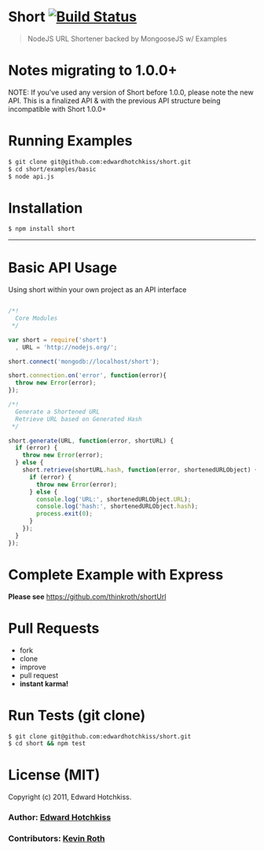 
# Short [![Build Status](https://secure.travis-ci.org/edwardhotchkiss/short.png)](http://travis-ci.org/edwardhotchkiss/short)

> NodeJS URL Shortener backed by MongooseJS w/ Examples

Notes migrating to 1.0.0+
===============

  NOTE: If you've used any version of Short before 1.0.0, please note the new API. This is a finalized API & with the previous API structure being incompatible with Short 1.0.0+

Running Examples
================

```bash
$ git clone git@github.com:edwardhotchkiss/short.git
$ cd short/examples/basic
$ node api.js
```

Installation
============

```bash
$ npm install short
```

***

Basic API Usage
===============

Using short within your own project as an API interface

```javascript

/*!
  Core Modules
 */

var short = require('short')
  , URL = 'http://nodejs.org/';

short.connect('mongodb://localhost/short');

short.connection.on('error', function(error){
  throw new Error(error);
});

/*!
  Generate a Shortened URL
  Retrieve URL based on Generated Hash
 */

short.generate(URL, function(error, shortURL) {
  if (error) {
    throw new Error(error);
  } else {
    short.retrieve(shortURL.hash, function(error, shortenedURLObject) {
      if (error) {
        throw new Error(error);
      } else {
        console.log('URL:', shortenedURLObject.URL);
        console.log('hash:', shortenedURLObject.hash);
        process.exit(0);
      }
    });
  }
});

```

Complete Example with Express
=============================

**Please see** https://github.com/thinkroth/shortUrl

Pull Requests
=============

  * fork
  * clone
  * improve
  * pull request
  * **instant karma!**

Run Tests (git clone)
=====================

``` bash
$ git clone git@github.com:edwardhotchkiss/short.git
$ cd short && npm test
```

License (MIT)
=============

Copyright (c) 2011, Edward Hotchkiss.

### Author: [Edward Hotchkiss][0]
### Contributors: [Kevin Roth][1]

[0]: http://ingklabs.com/
[1]: http://github.com/thinkroth/
